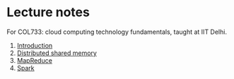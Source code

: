 # Lecture notes 
For COL733: cloud computing technology fundamentals, taught at IIT Delhi.

1. [Introduction](./why-cloud)
2. [Distributed shared memory](./compute-dsm)
3. [MapReduce](./compute-mr)
4. [Spark](./compute-rdd)
